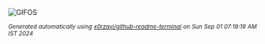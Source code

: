 <div align="justify">
<picture>
    <source media="(prefers-color-scheme: dark)" srcset="https://i.ibb.co/vhBjWWB/output-gif.gif">
    <source media="(prefers-color-scheme: light)" srcset="https://i.ibb.co/vhBjWWB/output-gif.gif">
    <img alt="GIFOS" src="https://i.ibb.co/vhBjWWB/output-gif.gif">
</picture>

<sub><i>Generated automatically using [x0rzavi/github-readme-terminal](https://github.com/x0rzavi/github-readme-terminal) on Sun Sep 01 07:19:19 AM IST 2024</i></sub>

<!-- <details>
<summary>More details</summary>

</details> -->
</div>

<!-- Image deletion URL: https://ibb.co/8bB7wwB/b790b0baa761ed1ac630af195f0c9dbf -->